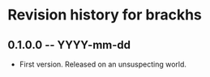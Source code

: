 # Revision history for brackhs

## 0.1.0.0 -- YYYY-mm-dd

* First version. Released on an unsuspecting world.
